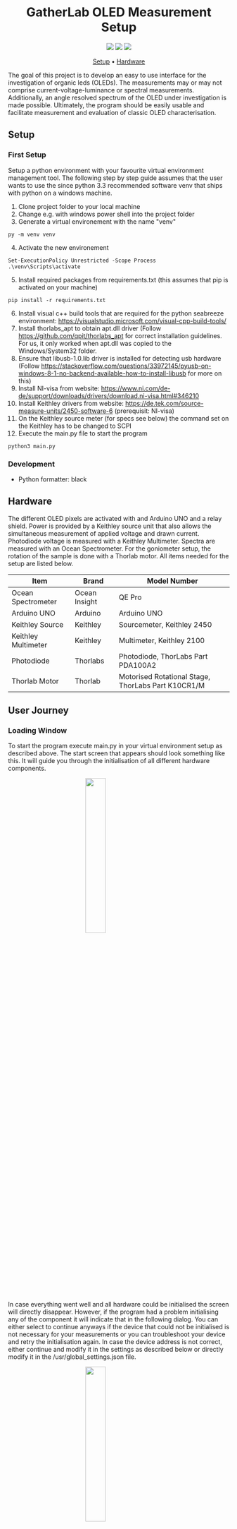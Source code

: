 <h1 align="center">
  GatherLab OLED Measurement Setup
</h1>

<p align="center">
   <a href="https://github.com/GatherLab/OLED-jvl-measurement/commits/" title="Last Commit"><img src="https://img.shields.io/github/last-commit/GatherLab/OLED-jvl-measurement?style=flat"></a>
   <a href="https://github.com/GatherLab/OLED-jvl-measurement/issues" title="Open Issues"><img src="https://img.shields.io/github/issues/GatherLab/OLED-jvl-measurement?style=flat"></a>
   <a href="./LICENSE" title="License"><img src="https://img.shields.io/github/license/GatherLab/OLED-jvl-measurement"></a>
</p>

<p align="center">
  <a href="##setup">Setup</a> •
  <a href="##hardware">Hardware</a>
</p>

The goal of this project is to develop an easy to use interface for the investigation of organic leds (OLEDs). The measurements may or may not comprise current-voltage-luminance or spectral measurements. Additionally, an angle resolved spectrum of the OLED under investigation is made possible. Ultimately, the program should be easily usable and facilitate measurement and evaluation of classic OLED characterisation.

<!-- ![Figure 1: Example of the interface]("link" "Figure 1: UI Screens for Apple iOS") -->

## Setup

### First Setup

Setup a python environment with your favourite virtual environment management tool. The following step by step guide assumes that the user wants to use the since python 3.3 recommended software venv that ships with python on a windows machine.

1. Clone project folder to your local machine
2. Change e.g. with windows power shell into the project folder
3. Generate a virtual environement with the name "venv"

```terminal
py -m venv venv
```

4. Activate the new environement

```
Set-ExecutionPolicy Unrestricted -Scope Process
.\venv\Scripts\activate
```

5. Install required packages from requirements.txt (this assumes that pip is activated on your machine)

```
pip install -r requirements.txt
```

6. Install visual c++ build tools that are required for the python seabreeze environment: https://visualstudio.microsoft.com/visual-cpp-build-tools/
7. Install thorlabs_apt to obtain apt.dll driver (Follow https://github.com/qpit/thorlabs_apt for correct installation guidelines. For us, it only worked when apt.dll was copied to the Windows/System32 folder.
8. Ensure that libusb-1.0.lib driver is installed for detecting usb hardware (Follow https://stackoverflow.com/questions/33972145/pyusb-on-windows-8-1-no-backend-available-how-to-install-libusb for more on this)
9. Install NI-visa from website: https://www.ni.com/de-de/support/downloads/drivers/download.ni-visa.html#346210
10. Install Keithley drivers from website: https://de.tek.com/source-measure-units/2450-software-6 (prerequisit: NI-visa)
11. On the Keithley source meter (for specs see below) the command set on the Keithley has to be changed to SCPI
12. Execute the main.py file to start the program

```terminal
python3 main.py
```

### Development

- Python formatter: black

## Hardware

The different OLED pixels are activated with and Arduino UNO and a relay shield. Power is provided by a Keithley source unit that also allows the simultaneous measurement of applied voltage and drawn current. Photodiode voltage is measured with a Keithley Multimeter. Spectra are measured with an Ocean Spectrometer. For the goniometer setup, the rotation of the sample is done with a Thorlab motor. All items needed for the setup are listed below.

| Item                | Brand         | Model Number                                       |
| ------------------- | ------------- | -------------------------------------------------- |
| Ocean Spectrometer  | Ocean Insight | QE Pro                                             |
| Arduino UNO         | Arduino       | Arduino UNO                                        |
| Keithley Source     | Keithley      | Sourcemeter, Keithley 2450                         |
| Keithley Multimeter | Keithley      | Multimeter, Keithley 2100                          |
| Photodiode          | Thorlabs      | Photodiode, ThorLabs Part PDA100A2                 |
| Thorlab Motor       | Thorlab       | Motorised Rotational Stage, ThorLabs Part K10CR1/M |

## User Journey

### Loading Window

To start the program execute main.py in your virtual environment setup as
described above. The start screen that appears should look something like
this. It will guide you through the initialisation of all different hardware
components.

<img src="docs/initial_loading.png" style="display: block; margin-left: auto; margin-right: auto; width: 30%;"/>

In case everything went well and all hardware could be initialised the screen
will directly disappear. However, if the program had a problem initialising
any of the component it will indicate that in the following dialog. You can
either select to continue anyways if the device that could not be initialised
is not necessary for your measurements or you can troubleshoot your device
and retry the initialisation again. In case the device address is not
correct, either continue and modify it in the settings as described below or
directly modify it in the /usr/global_settings.json file.

<img src="docs/continue_anyways.png" style="display: block; margin-left: auto; margin-right: auto; width: 30%;"/>

In case everything went well or the user decided to continue anyways she will end up with the following window.

<img src="docs/start_screen.png" style="display: block; margin-left: auto; margin-right: auto; width: 50%;"/>

This main window gives you several options that can be selected from the top tabs and are

- Pixel Tester
- JVL Characterisation
- Spectrum
- Goniometer

Additionally, the user can select Settings from the top menubar. The
different tabs as well as the settings are described in more detail in the
following.

### Pixel Tester

In order to rapidly investigate which pixels are functioning, the user can
use the pixel tester (starting tab). For the testing the OLED device has to
be mounted in the OLED holder that must be connected to the Arduino
interface.

The **applied voltage** can be adjusted by changing the _Change Voltage (V)_
spin box at the bottom of the page. Press enter to make the changes to the
hardware and activate the output. However, as long as no pixel is selected,
all relays in the Arduino switch box are closed and therefore no voltage is
applied to the OLED pixels. **Select one or more pixels** by pressing on the
according number below _Select Pixel_ or on your keyboard.
**Select all or Unselect all pixels** by pressing the according button. As
soon as the button for the according pixel is pressed, the relay opens and,
if the pixel is working and the applied voltage is high enough, the OLED
lights up. You can either inspect this visually on the OLED or observe the
current drawn by the OLED on the LCD-type widget in the software. In case you
are measuring the OLED for the first time it makes sense to **pre-bias** all
pixels first. This can be done manually by adjusting the _Change Voltage (V)_
to a negative value (e.g. - 2 V) or by pressing the _Pre-bias_ button that
automatically activates all pixels one after the other and apply a
negative bias that can be adjusted in the settings (For more on this see the
settings section). The **Auto Test** button will try to automatically test all pixels by switching
them on one after the other and increasing the voltage slowly up to an
adjustable value (in the settings). It is necessary to set up the photodiode
already because part of the algorithm waits for a signal in the photodiode.

We have to see how reliable the automatic testing function works. For now it
is recommended to double check each pixel manually. After the auto test, all
working pixels are selected, while all non-working pixels are unselected.

### JVL Characterisation

Now that the user knows which pixels are working she can continue with the
measurements. To be able to do any measurement, the user has to **select a folder path**
and a **batch name** first. This can be done from the Pixel
tester widget as well. The user can browse for the folder path by clicking on
the _Browse_ button. The batch name should be something telling about the
entire batch (e.g. MADN-TBPe-TFE) so that the batch can be identified later
on again. I recommend using - instead of a space but it is not necessary for
later evaluation. It is important not to use _, however, since this will
interfere with later evaluation. Furthermore, the user can define a
**device number** that should be the number of the device for later identification.
The final filename will then be in the form
YYYY-MM-DD_batch-name_d<no>\_p<no>_<scan-no>.csv. Therefore, the program will
automatically name the file with the current date, the device number, the
pixel number and the scan number if several measurements were taken out. The
file type is a character separated file with tabs as separating character.

<img src="docs/jvl_tester_overview.png" style="display: block; margin-left: auto; margin-right: auto; width: 50%;"/>

The user may now move on to the JVL characterisation tab. Central to it is a plotting area (based on matplotlib python library) that actively plots current and measured photodiode voltage for quick identification of good and bad pixels. The user has now the option to adjust several parameters

- Min Voltage (V): Minimum voltage where the sweep starts
- Max Voltage (V): Maximum voltage where the sweep ends
- Low Voltage Step (V): Voltage steps in the low voltage regime
- Changeover Voltage (V): Voltage that separated the low voltage and high voltage regime (so that different voltage steps can be done).
- High Voltage Step (V): Voltage step in high voltage regime
- Max Allowed Current (A): Maximum allowed current. If it is superseded, the Keithley source will change to constant current mode instead of constant voltage mode.

Furthermore, the user should select all pixels that she wants to measure (that are working) and subsequently start the measurement by pressing _Start Measurement_. The program will now go through all selected pixels and scan them with the above defined paramters. After the measurement of a pixel, its raw performance data will be plotted in the centre graph. Like this the user can obtain an idea of the device performance immediately. A progress bar on the bottom right of the screen indicates the progress of the measurement. If it reaches 100 % or disappeared, the measurement is done

### Spectrum

<img src="docs/spectrum_tab_overview.png" style="display: block; margin-left: auto; margin-right: auto; width: 50%;"/>

Switch to the spectrum tab to obtain a real time spectrum measured with the
spectrometer updated every second. The user can select a voltage and a pixel
(ideally the best working pixel from the previous scan) and can then press
_Save Spectrum_ to save the spectrum to file (the program also requires you
to select a valid folder before). The program will automatically measure a
spectrum with OLED on and one with it turned off and save both the background
and the spectrum to the same file.

### Goniometer

<img src="docs/goniometer_overview.png" style="display: block; margin-left: auto; margin-right: auto; width: 50%;"/>

Finally, the user can also measure angle resolved EL and PL spectra using the
goniometer functionality of the software. Due to its complexity, this is the
part that is most prone to errors mainly due to hardware communication issues
(we are bound to the API provided with each hardware device). The user can
see the current motor position on the top right without the need to visually
check for the motor movement. This display should be quite reliable since it
updates by reading out the current motor position. Change the motor position
by adjusting the spin box _Motor Position (°)_ and pressing _Move_. Wait
until the motor reached its final position.

After mounting the sample the user can continue by adjusting the measurement parameters that comprise

- Minimum Angle (°): Minimum scanning angle, also the starting angle
- Maximum Angle (°): Maximum scanning angle
- Step Angle (°): angle step between minimum and maximum angle
- Integration Time (ms): Integration time of the spectrometer for each spectrum taken
- Degradation Check: If check, the program automatically rotates the stage back to 0° at the end of the measurement and plots the initially measured 0° measurement and the newly measured 0° measurement together to see how much the sample (the spectrum) changed (degraded) already.
- Photoluminescence: If checked, the software will disable all following options since they are only relevant for EL measurements. Furthermore, the program will assist the user by reminding on turning on and off the UV lamp during the measurement.
- JVL Scan: Additional JVL scan in the style of "JVL Characterisation" at 0° with the parameters inserted in "JVL Charcterisation"
- Current Bias: Choose to use a constant current instead of a voltage bias
- V/I Bias (V/A): Depending on the selection of current or voltage bias, the constant voltage or current that shall be applied to the device
- I/V Compliance (A/V): Depending on the selection of current or voltage bias, the maximum allowed current or voltage until the source switches to constant current or voltage mode.
- Pixel selection: The user must select exactly one pixel to be able to start the measurement (in the case of EL only).

After the above paramters are adjusted at will, the use can start the
measurement. The user will be guided through the measurement and can always
break the measurement by pressing the active _Start Measurement_ button
again.

<img src="docs/goniometer_background.png" style="display: block; margin-left: auto; margin-right: auto; width: 50%;"/>
<img src="docs/goniometer_active_measurement.png" style="display: block; margin-left: auto; margin-right: auto; width: 50%;"/>
<img src="docs/degradation_check.png" style="display: block; margin-left: auto; margin-right: auto; width: 50%;"/>

### Settings

<img src="docs/settings_selection_dialog.png" style="display: block; margin-left: auto; margin-right: auto; width: 50%;"/>

Additionally, to the above basic functionality, the user can change some more
"advanced" settings in the **Settings** dialog that can be reached from the
top menubar by selecting **Options**.

The other two possiblities are self-explanatory. The _Help_ button opens this
readme.md file on github and the _Open Log_ button opens the locally saved
log file.

<img src="docs/options_dialog.png" style="display: block; margin-left: auto; margin-right: auto; width: 30%;"/>
The user has several additional options that are used less frequently that are:

- Keithley Source Address: Serial Interface address of the Keithley Source. Can be found from command line or in the device manual.
- Keithley Multimeter Address: Serial Interface address of the Keithley Multimeter. Can be found from command line or in the device manual.
- Arduino Com Address: Com Address of the arduino for serial communication. Can be found from Arduino IDE or command line.
- Motor Number: Thorlabs Motor number for serial communication. Can be found on the motor or in its manual.
- Motor Offset Angle (°): Offset angle to shift zero degrees angle (in case the motor is badly calibrated).
- Spectrometer Integration Time (ms): Integration time of the spectrometer in the "Spectrum" tab (the goniometer tab asks for it again)
- OLED On Time (Goniometer) (s): OLED on time during the EL goniometer scan before a spectrum is measured. This is needed since we observed the OLEDs to take a short time to return to an equilibrium state after switching on.
- Multimeter Latency (Autotube) (s): Multimeter latency before a measurement is taken out during autotube measurements. This is needed to obtain smooth data due to multimeter latency. A good experimentally obtained value seems to be 0.5 s
- Default Saving Path: Adjust the default saving path so that the user does not have to click her way through the entire hard drive to reach the folder were all his files are saved every time.
- Minimum Testing Voltage (V): Minimum testing voltage for the auto test functionality in the pixel tester
- Maximum Testing Voltage (V): Maximum testing voltage for the auto test functionality in the pixel tester
- Prebias Voltage (V): Voltage for automatic prebiasing in the pixel tester

The user has the option to load the default values and save her adjusted
settings. The saving will trigger a reinitialising of all hardware. This,
however, yields errors sometimes requiring a restart of the program. Settings
are saved to /usr/global_settings.json the user can also directly modify
settings here. I recommend not to change the default settings (or only if the
default changes).

### Data Format

There are three automatically generated types of files depending on the measurement taken out by the user, they differ in their filename ending:

- JVL Characterisation: "2021-04-06_test_d12_p1_jvl.csv"
- Spectrometer: "2021-04-06_test_d12_p1_spec.csv"
- Goniometer: "2021-04-06_test_d12_p6_gon-spec.csv" & "2021-04-06_test_d12_p6_gon-jvl.csv"

this is relevant for later data evaluation and therefore shouldn't be changed.
